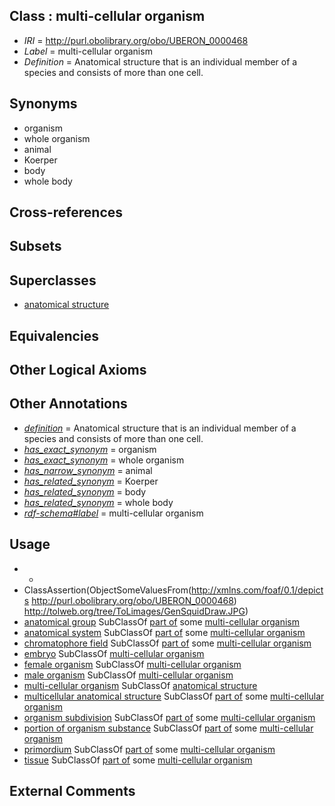 
## Class : multi-cellular organism

 * *IRI* = http://purl.obolibrary.org/obo/UBERON_0000468
 * *Label* = multi-cellular organism
 * *Definition* = Anatomical structure that is an individual member of a species and consists of more than one cell.

## Synonyms

 * organism
 * whole organism
 * animal
 * Koerper
 * body
 * whole body

## Cross-references


## Subsets


## Superclasses

 * [anatomical structure](../../UBERON/61/UBERON_0000061.md)

## Equivalencies


## Other Logical Axioms


## Other Annotations

 * *[definition](../../IAO/15/IAO_0000115.md)* = Anatomical structure that is an individual member of a species and consists of more than one cell.
 * *[has_exact_synonym](../../ym/oboInOwl#hasExactSynonym.md)* = organism
 * *[has_exact_synonym](../../ym/oboInOwl#hasExactSynonym.md)* = whole organism
 * *[has_narrow_synonym](../../ym/oboInOwl#hasNarrowSynonym.md)* = animal
 * *[has_related_synonym](../../ym/oboInOwl#hasRelatedSynonym.md)* = Koerper
 * *[has_related_synonym](../../ym/oboInOwl#hasRelatedSynonym.md)* = body
 * *[has_related_synonym](../../ym/oboInOwl#hasRelatedSynonym.md)* = whole body
 * *[rdf-schema#label](../../el/rdf-schema#label.md)* = multi-cellular organism

## Usage

 * -
 * ClassAssertion(ObjectSomeValuesFrom(<http://xmlns.com/foaf/0.1/depicts> <http://purl.obolibrary.org/obo/UBERON_0000468>) <http://tolweb.org/tree/ToLimages/GenSquidDraw.JPG>)
 * [anatomical group](../../UBERON/80/UBERON_0000480.md) SubClassOf [part of](../../BFO/50/BFO_0000050.md) some [multi-cellular organism](../../UBERON/68/UBERON_0000468.md)
 * [anatomical system](../../UBERON/67/UBERON_0000467.md) SubClassOf [part of](../../BFO/50/BFO_0000050.md) some [multi-cellular organism](../../UBERON/68/UBERON_0000468.md)
 * [chromatophore field](../../CEPH/03/CEPH_0001003.md) SubClassOf [part of](../../BFO/50/BFO_0000050.md) some [multi-cellular organism](../../UBERON/68/UBERON_0000468.md)
 * [embryo](../../UBERON/22/UBERON_0000922.md) SubClassOf [multi-cellular organism](../../UBERON/68/UBERON_0000468.md)
 * [female organism](../../UBERON/00/UBERON_0003100.md) SubClassOf [multi-cellular organism](../../UBERON/68/UBERON_0000468.md)
 * [male organism](../../UBERON/01/UBERON_0003101.md) SubClassOf [multi-cellular organism](../../UBERON/68/UBERON_0000468.md)
 * [multi-cellular organism](../../UBERON/68/UBERON_0000468.md) SubClassOf [anatomical structure](../../UBERON/61/UBERON_0000061.md)
 * [multicellular anatomical structure](../../UBERON/00/UBERON_0010000.md) SubClassOf [part of](../../BFO/50/BFO_0000050.md) some [multi-cellular organism](../../UBERON/68/UBERON_0000468.md)
 * [organism subdivision](../../UBERON/75/UBERON_0000475.md) SubClassOf [part of](../../BFO/50/BFO_0000050.md) some [multi-cellular organism](../../UBERON/68/UBERON_0000468.md)
 * [portion of organism substance](../../UBERON/63/UBERON_0000463.md) SubClassOf [part of](../../BFO/50/BFO_0000050.md) some [multi-cellular organism](../../UBERON/68/UBERON_0000468.md)
 * [primordium](../../UBERON/48/UBERON_0001048.md) SubClassOf [part of](../../BFO/50/BFO_0000050.md) some [multi-cellular organism](../../UBERON/68/UBERON_0000468.md)
 * [tissue](../../UBERON/79/UBERON_0000479.md) SubClassOf [part of](../../BFO/50/BFO_0000050.md) some [multi-cellular organism](../../UBERON/68/UBERON_0000468.md)

## External Comments

